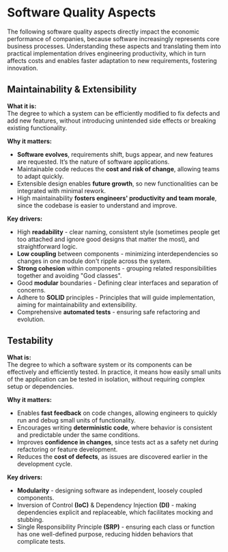 # Software Quality Aspects

The following software quality aspects directly impact the economic performance of companies, because software increasingly represents core business processes. Understanding these aspects and translating them into practical implementation drives engineering productivity, which in turn affects costs and enables faster adaptation to new requirements, fostering innovation.

## Maintainability & Extensibility

**What it is:**  
The degree to which a system can be efficiently modified to fix defects and add new features, without introducing unintended side effects or breaking existing functionality.

**Why it matters:**  
- **Software evolves**, requirements shift, bugs appear, and new features are requested. It’s the nature of software applications.  
- Maintainable code reduces the **cost and risk of change**, allowing teams to adapt quickly.  
- Extensible design enables **future growth**, so new functionalities can be integrated with minimal rework.  
- High maintainability **fosters engineers' productivity and team morale**, since the codebase is easier to understand and improve.  

**Key drivers:**  
- High **readability** - clear naming, consistent style (sometimes people get too attached and ignore good designs that matter the most), and straightforward logic.  
- **Low coupling** between components - minimizing interdependencies so changes in one module don't ripple across the system.  
- **Strong cohesion** within components - grouping related responsibilities together and avoiding "God classes".  
- Good **modular** boundaries - Defining clear interfaces and separation of concerns.  
- Adhere to **SOLID** principles - Principles that will guide implementation, aiming for maintainability and extensibility.  
- Comprehensive **automated tests** - ensuring safe refactoring and evolution.  

## Testability

**What is:**  
The degree to which a software system or its components can be effectively and efficiently tested. In practice, it means how easily small units of the application can be tested in isolation, without requiring complex setup or dependencies.

**Why it matters:**  
- Enables **fast feedback** on code changes, allowing engineers to quickly run and debug small units of functionality.  
- Encourages writing **deterministic code**, where behavior is consistent and predictable under the same conditions.  
- Improves **confidence in changes**, since tests act as a safety net during refactoring or feature development.  
- Reduces the **cost of defects**, as issues are discovered earlier in the development cycle.  

**Key drivers:**  
- **Modularity** - designing software as independent, loosely coupled components.  
- Inversion of Control **(IoC)** & Dependency Injection **(DI)** - making dependencies explicit and replaceable, which facilitates mocking and stubbing.  
- Single Responsibility Principle **(SRP)** - ensuring each class or function has one well-defined purpose, reducing hidden behaviors that complicate tests.  

